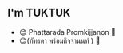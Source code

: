 <h2 align="left">I'm TUKTUK <br></h2>

- 😊 Phattarada Promkijjanon 👏
- 😊(ภัทรดา  พร้อมกิจจานนท์ ) 👏
